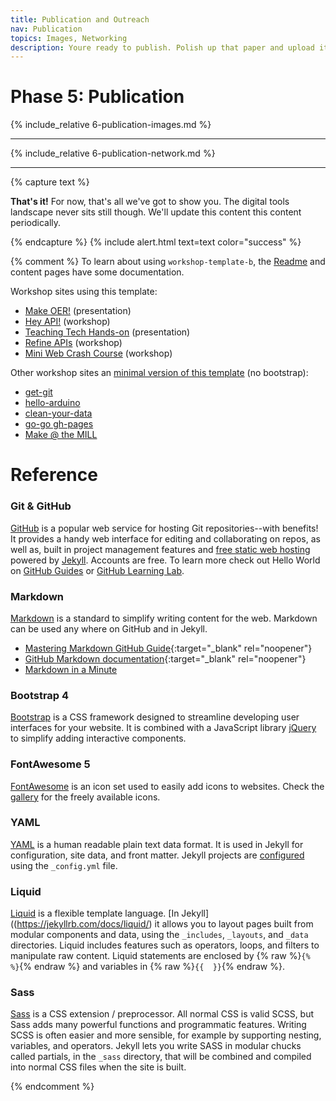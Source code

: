 ```yaml
---
title: Publication and Outreach
nav: Publication
topics: Images, Networking
description: Youre ready to publish. Polish up that paper and upload it, then let the world know. 
---
```


# Phase 5: Publication

{% include_relative 6-publication-images.md %}

----

{% include_relative 6-publication-network.md %}

----

{% capture text %}

**That's it!** For now, that's all we've got to show you. The digital tools landscape never sits still though. We'll update this content this content periodically.

{% endcapture %}
{% include alert.html text=text color="success" %}


{% comment %}
To learn about using `workshop-template-b`, the [Readme](https://github.com/evanwill/workshop-template-b/blob/master/README.html) and content pages have some documentation.

Workshop sites using this template:

- [Make OER!](https://evanwill.github.io/make-oer/) (presentation)
- [Hey API!](https://evanwill.github.io/hey-api/) (workshop)
- [Teaching Tech Hands-on](https://evanwill.github.io/tech-hands-on/) (presentation)
- [Refine APIs](https://evanwill.github.io/refine-apis/) (workshop)
- [Mini Web Crash Course](https://evanwill.github.io/mini-web-crash-course/) (workshop)

Other workshop sites an [minimal version of this template](https://github.com/evanwill/workshop-template) (no bootstrap):

- [get-git](https://evanwill.github.io/get-git/)
- [hello-arduino](https://evanwill.github.io/hello-arduino/)
- [clean-your-data](https://evanwill.github.io/clean-your-data/)
- [go-go gh-pages](https://evanwill.github.io/go-go-ghpages/)
- [Make @ the MILL](https://uidaholib.github.io/make-at-the-mill/)

# Reference

### Git & GitHub

[GitHub](https://github.com/) is a popular web service for hosting Git repositories--with benefits!
It provides a handy web interface for editing and collaborating on repos, as well as, built in project management features and [free static web hosting](https://pages.github.com/) powered by [Jekyll](https://jekyllrb.com/).
Accounts are free.
To learn more check out Hello World on [GitHub Guides](https://guides.github.com/) or [GitHub Learning Lab](https://lab.github.com/).

### Markdown

[Markdown](https://daringfireball.net/projects/markdown/) is a standard to simplify writing content for the web. 
Markdown can be used any where on GitHub and in Jekyll.

- [Mastering Markdown GitHub Guide](https://guides.github.com/features/mastering-markdown/){:target="_blank" rel="noopener"}
- [GitHub Markdown documentation](https://docs.github.com/en/free-pro-team@latest/github/writing-on-github/basic-writing-and-formatting-syntax){:target="_blank" rel="noopener"}
- [Markdown in a Minute](https://evanwill.github.io/_drafts/notes/markdown-minute.html)

### Bootstrap 4

[Bootstrap](https://getbootstrap.com/) is a CSS framework designed to streamline developing user interfaces for your website. 
It is combined with a JavaScript library [jQuery](https://jquery.com/) to simplify adding interactive components. 

### FontAwesome 5

[FontAwesome](https://fontawesome.com/) is an icon set used to easily add icons to websites.
Check the [gallery](https://fontawesome.com/icons?d=gallery&m=free) for the freely available icons.

### YAML

[YAML](http://www.yaml.org/) is a human readable plain text data format.
It is used in Jekyll for configuration, site data, and front matter.
Jekyll projects are [configured](https://jekyllrb.com/docs/configuration/) using the `_config.yml` file.

### Liquid

[Liquid](http://shopify.github.io/liquid/) is a flexible template language.
[In Jekyll]((https://jekyllrb.com/docs/liquid/) it allows you to layout pages built from modular components and data, using the `_includes`, `_layouts`, and `_data` directories.
Liquid includes features such as operators, loops, and filters to manipulate raw content. 
Liquid statements are enclosed by {% raw %}`{%  %}`{% endraw %} and variables in {% raw %}`{{  }}`{% endraw %}.

### Sass  

[Sass](http://sass-lang.com/) is a CSS extension / preprocessor. 
All normal CSS is valid SCSS, but Sass adds many powerful functions and programmatic features. 
Writing SCSS is often easier and more sensible, for example by supporting nesting, variables, and operators. 
Jekyll lets you write SASS in modular chucks called partials, in the `_sass` directory, that will be combined and compiled into normal CSS files when the site is built.


{% endcomment %}